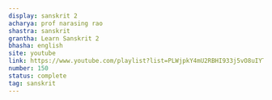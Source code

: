 ```yaml
---
display: sanskrit 2
acharya: prof narasing rao
shastra: sanskrit
grantha: Learn Sanskrit 2
bhasha: english
site: youtube
link: https://www.youtube.com/playlist?list=PLWjpkY4mU2RBHI933j5vO8uIYT-Quvtv-
number: 150
status: complete
tag: sanskrit
---
```

